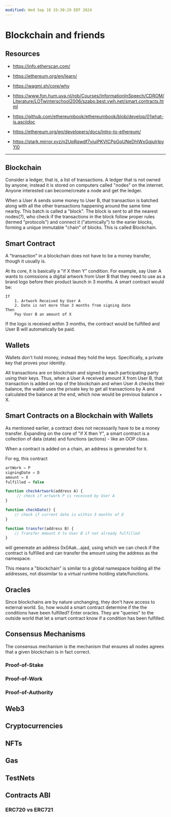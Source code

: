 ```yaml
---
modified: Wed Sep 18 19:30:29 EDT 2024
---
```

# Blockchain and friends

## Resources

- https://info.etherscan.com/

- https://ethereum.org/en/learn/

- https://wagmi.sh/core/why

- https://www.fon.hum.uva.nl/rob/Courses/InformationInSpeech/CDROM/Literature/LOTwinterschool2006/szabo.best.vwh.net/smart.contracts.html

- https://github.com/ethereumbook/ethereumbook/blob/develop/01what-is.asciidoc

- https://ethereum.org/en/developers/docs/intro-to-ethereum/

- https://stark.mirror.xyz/n2UpRqwdf7yjuiPKVICPpGoUNeDhlWxGqjulrlpyYi0

---

## Blockchain

Consider a ledger, that is, a list of transactions. A ledger that is not owned by anyone; instead it is stored on computers called "nodes" on the internet. Anyone interested can become/create a node and get the ledger.

When a User A sends some money to User B, that transaction is batched along with all the other transactions happening around the same time nearby. This batch is called a "block". The block is sent to all the nearest nodes(?), who check if the transactions in the block follow proper rules (termed "protocols") and connect it ("atomically") to the earier blocks, forming a unique immutable "chain" of blocks. This is called Blockchain.

## Smart Contract

A "transaction" in a blockchain does not have to be a money transfer, though it usually is.

At its core, it is basically a "if X then Y" condition. For example, say User A wants to comissions a digital artwork from User B that they need to use as a brand logo before their product launch in 3 months. A smart contract would be:

```
If
    1. Artwork Received by User A
    2. Date is not more than 3 months from signing date
Then
    Pay User B an amount of X
```

If the logo is received within 3 months, the contract would be fulfilled and User B will automatically be paid.

## Wallets

Wallets don't hold money, instead they hold the keys. Specifically, a private key that proves your identity.

All transactions are on blockchain and signed by each participating party using their keys. Thus, when a User A received amount X from User B, that transaction is added on top of the blockchain and when User A checks their balance, the wallet uses the private key to get all transactions by A and calculated the balance at the end, which now would be previous balance + X.

## Smart Contracts on a Blockchain with Wallets

As mentioned earlier, a contract does not necessarily have to be a money transfer. Expanding on the core of "if X then Y", a smart contract is a collection of data (state) and functions (actions) - like an OOP class.

When a contract is added on a chain, an address is generated for it.

For eg, this contract

```js
artWork = P
signingDate = D
amount = X
fulfilled = false

function checkArtwork(address A) {
     // check if artwork P is received by User A
}

function checkDate() {
    // check if current date is within 3 months of D
}

function transfer(address B) {
    // Transfer Amount X to User B if not already fulfilled
}
```

will genereate an address 0x0Aak...ajad, using which we can check if the contract is fulfilled and can transfer the amount using the address as the namespace.

This means a "blockchain" is similar to a global namespace holding all the addresses, not dissimilar to a virtual runtime holding state/functions.

## Oracles

Since blockchains are by nature unchanging, they don't have access to external world. So, how would a smart contract determine if the the conditions have been fulfilled? Enter oracles. They are "queries" to the outside world that let a smart contract know if a condition has been fulfilled.

## Consensus Mechanisms

The consensus mechanism is the mechanism that ensures all nodes agrees that a given blockchain is in fact correct.

### Proof-of-Stake

### Proof-of-Work

### Proof-of-Authority

## Web3

## Cryptocurrencies

## NFTs

## Gas

## TestNets

## Contracts ABI

### ERC720 vs ERC721
